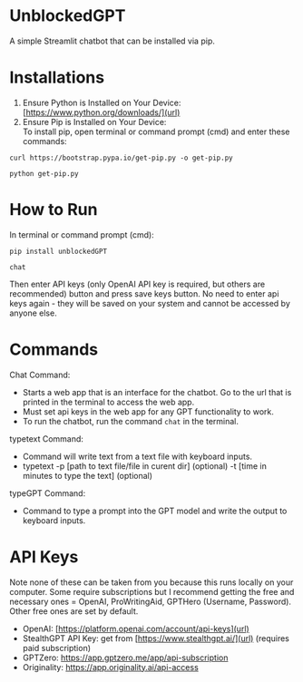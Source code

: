 # UnblockedGPT
A simple Streamlit chatbot that can be installed via pip.

# Installations
1. Ensure Python is Installed on Your Device: [https://www.python.org/downloads/](url)  
2. Ensure Pip is Installed on Your Device:  
To install pip, open terminal or command prompt (cmd) and enter these commands:
```
curl https://bootstrap.pypa.io/get-pip.py -o get-pip.py
```
```
python get-pip.py
```

# How to Run
In terminal or command prompt (cmd):  
```
pip install unblockedGPT
```
```
chat
```
Then enter API keys (only OpenAI API key is required, but others are recommended) button and press save keys button. No need to enter api keys again - they will be saved on your system and cannot be accessed by anyone else. 

# Commands
Chat Command:
- Starts a web app that is an interface for the chatbot. Go to the url that is printed in the terminal to access the web app. 
- Must set api keys in the web app for any GPT functionality to work.
- To run the chatbot, run the command `chat` in the terminal.

typetext Command:
- Command will write text from a text file with keyboard inputs. 
- typetext -p [path to text file/file in curent dir] (optional) -t [time in minutes to type the text] (optional)

typeGPT Command:
- Command to type a prompt into the GPT model and write the output to keyboard inputs.

# API Keys
Note none of these can be taken from you because this runs locally on your computer. Some require subscriptions but I recommend getting the free and necessary ones = OpenAI, ProWritingAid, GPTHero (Username, Password). Other free ones are set by default.
- OpenAI: [https://platform.openai.com/account/api-keys](url)
- StealthGPT API Key: get from [https://www.stealthgpt.ai/](url) (requires paid subscription)
- GPTZero: https://app.gptzero.me/app/api-subscription
- Originality: https://app.originality.ai/api-access
